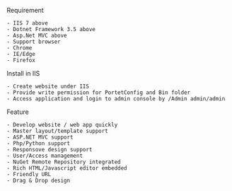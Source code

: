 Requirement 

    - IIS 7 above
    - Dotnet Framework 3.5 above
    - Asp.Net MVC above 
    - Support browser 
    - Chrome
    - IE/Edge
    - Firefox

Install in IIS  

    - Create website under IIS 
    - Provide write permission for PortetConfig and Bin folder
    - Access application and login to admin console by /Admin admin/admin

Feature

    - Develop website / web app quickly
    - Master layout/template support   
    - ASP.NET MVC support
    - Php/Python support
    - Responsove design support
    - User/Access management
    - NuGet Remote Repository integrated 
    - Rich HTML/Javascript editor embedded
    - Friendly URL 
    - Drag & Drop design 
